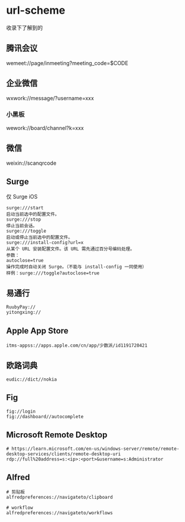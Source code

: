 # url-scheme
收录下了解到的


## 腾讯会议

wemeet://page/inmeeting?meeting_code=$CODE

## 企业微信
wxwork://message/?username=xxx

### 小黑板
wework://board/channel?k=xxx


## 微信
weixin://scanqrcode

## Surge
仅 Surge iOS
```
surge:///start
启动当前选中的配置文件。
surge:///stop
停止当前会话。
surge:///toggle
启动或停止当前选中的配置文件。
surge:///install-config?url=x
从某个 URL 安装配置文件。该 URL 需先通过百分号编码处理。
参数：
autoclose=true
操作完成时自动关闭 Surge。（不能与 install-config 一同使用）
样例：surge:///toggle?autoclose=true
```

## 易通行

```
RuubyPay://
yitongxing://
```

## Apple App Store

```
itms-appss://apps.apple.com/cn/app/少数派/id1191720421
```

## 欧路词典

```
eudic://dict//nokia
```

## Fig
```
fig://login
fig://dashboard//autocomplete
```

## Microsoft Remote Desktop
```
# https://learn.microsoft.com/en-us/windows-server/remote/remote-desktop-services/clients/remote-desktop-uri
rdp://full%20address=s:<ip>:<port>&username=s:Administrator
```


## Alfred

```
# 剪贴板
alfredpreferences://navigateto/clipboard

# workflow
alfredpreferences://navigateto/workflows
```


